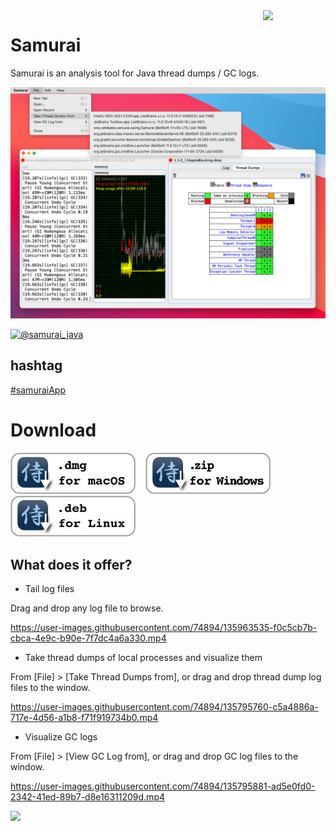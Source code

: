 <a href="https://github.com/yusuke/samurai">
   <img align="right" src="https://github.com/foojayio/badges/raw/main/works_with_openjdk/Works-with-OpenJDK.png"    width="100">
</a>

# Samurai
Samurai is an analysis tool for Java thread dumps / GC logs.

![samurai in action](./images/samurai-in-action.png)

[![@samurai_java](https://img.shields.io/twitter/url/https/twitter.com/samurai_java.svg?style=social&label=Follow%20%40samurai_java)](https://twitter.com/samurai_java)

## hashtag

[&#35;samuraiApp](https://twitter.com/search?q=%23samuraiApp&src=typed_query&f=live)

# Download
<a href="https://github.com/yusuke/samurai/releases/download/2021.8/Samurai-2021.8-mac.dmg"><img src="images/mac-download.png" alt="mac" style="width:200px;"/></a>&nbsp;&nbsp;&nbsp;&nbsp;<a href="https://github.com/yusuke/samurai/releases/download/2021.8/Samurai-2021.8-win.zip"><img src="images/win-download.png" alt="win" style="width:200px;"/></a>&nbsp;&nbsp;&nbsp;&nbsp;<a href="https://github.com/yusuke/samurai/releases/download/2021.8/samurai_2021.8-1_amd64.deb"><img src="images/deb-download.png" alt="win" style="width:200px;"/></a>

## What does it offer?
- Tail log files

Drag and drop any log file to browse.

https://user-images.githubusercontent.com/74894/135963535-f0c5cb7b-cbca-4e9c-b90e-7f7dc4a6a330.mp4


- Take thread dumps of local processes and visualize them

From [File] > [Take Thread Dumps from], or drag and drop thread dump log files to the window.

https://user-images.githubusercontent.com/74894/135795760-c5a4886a-717e-4d56-a1b8-f71f919734b0.mp4

- Visualize GC logs

From [File] > [View GC Log from], or drag and drop GC log files to the window.

https://user-images.githubusercontent.com/74894/135795881-ad5e0fd0-2342-41ed-89b7-d8e16311209d.mp4


<a href="https://twitter.com/samurai_java/status/1445252186892500992?s=21"><img src="./images/matrix-mode-mini.gif" width="500"></a>
